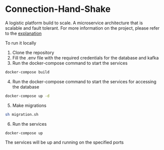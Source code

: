 # Connection-Hand-Shake

A logistic platform build to scale.
A microservice architecture that is scalable and fault tolerant. 
For more information on the project, please refer to the [explanation](https://github.com/Pranay-Pandey/connection-hand-shake/blob/main/explanation.md#logistics-platform-explanation-document)


To run it locally

1. Clone the repository
2. Fill the .env file with the required credentials for the database and kafka
3. Run the docker-compose command to start the services 
```bash
docker-compose build
```
4. Run the docker-compose command to start the services for accessing the database
```bash
docker-compose up -d
```

5. Make migrations
```bash
sh migration.sh
```

6. Run the services
```bash
docker-compose up
```

The services will be up and running on the specified ports
